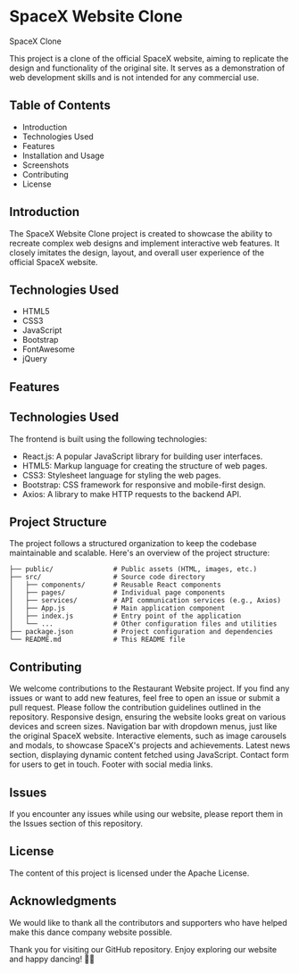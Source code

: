 # SpaceX Website Clone
SpaceX Clone

This project is a clone of the official SpaceX website, aiming to replicate the design and functionality of the original site. It serves as a demonstration of web development skills and is not intended for any commercial use.

## Table of Contents
- Introduction
- Technologies Used
- Features
- Installation and Usage
- Screenshots
- Contributing
- License

## Introduction
The SpaceX Website Clone project is created to showcase the ability to recreate complex web designs and implement interactive web features. It closely imitates the design, layout, and overall user experience of the official SpaceX website.

## Technologies Used
- HTML5
- CSS3
- JavaScript
- Bootstrap
- FontAwesome
- jQuery

## Features
## Technologies Used

The frontend is built using the following technologies:

- React.js: A popular JavaScript library for building user interfaces.
- HTML5: Markup language for creating the structure of web pages.
- CSS3: Stylesheet language for styling the web pages.
- Bootstrap: CSS framework for responsive and mobile-first design.
- Axios: A library to make HTTP requests to the backend API.

## Project Structure

The project follows a structured organization to keep the codebase maintainable and scalable. Here's an overview of the project structure:

```
├── public/               # Public assets (HTML, images, etc.)
├── src/                  # Source code directory
│   ├── components/       # Reusable React components
│   ├── pages/            # Individual page components
│   ├── services/         # API communication services (e.g., Axios)
│   ├── App.js            # Main application component
│   ├── index.js          # Entry point of the application
│   └── ...               # Other configuration files and utilities
├── package.json          # Project configuration and dependencies
└── README.md             # This README file
```

## Contributing

We welcome contributions to the Restaurant Website project. If you find any issues or want to add new features, feel free to open an issue or submit a pull request. Please follow the contribution guidelines outlined in the repository.
Responsive design, ensuring the website looks great on various devices and screen sizes.
Navigation bar with dropdown menus, just like the original SpaceX website.
Interactive elements, such as image carousels and modals, to showcase SpaceX's projects and achievements.
Latest news section, displaying dynamic content fetched using JavaScript.
Contact form for users to get in touch.
Footer with social media links.

## Issues

If you encounter any issues while using our website, please report them in the Issues section of this repository.

## License

The content of this project is licensed under the Apache License.

## Acknowledgments

We would like to thank all the contributors and supporters who have helped make this dance company website possible.

Thank you for visiting our GitHub repository. Enjoy exploring our website and happy dancing! 💃🕺
